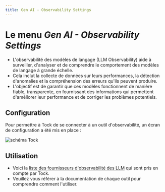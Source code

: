 ```yaml
---
title: Gen AI - Observability Settings
---
```


# Le menu _Gen AI - Observability Settings_

- L'observabilité des modèles de langage (LLM Observability) aide à surveiller, d'analyser et de comprendre le comportement des modèles de langage à grande échelle.
- Cela inclut la collecte de données sur leurs performances, la détection d'anomalies et la compréhension des erreurs qu'ils peuvent produire. 
- L'objectif est de garantir que ces modèles fonctionnent de manière fiable, transparente, en fournissant des informations qui permettent d'améliorer leur performance et de corriger les problèmes potentiels.

## Configuration
Pour permettre à Tock de se connecter à un outil d'observabilité, un écran de configuration a été mis en place : 

![schéma Tock](../../../../../img/gen-ai/gen-ai-feature-observability.png "Ecran de configuration de l'outil d'observation de l'IA")

## Utilisation

- Voici la [liste des fournisseurs d'observabilité des LLM](../providers/gen-ai-provider-observability.md) qui sont pris en compte par Tock.
- Veuillez vous référer à la documentation de chaque outil pour comprendre comment l'utiliser.
